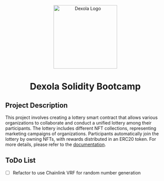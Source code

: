 <p align="center">
  <img src="https://images.crunchbase.com/image/upload/c_pad,f_auto,q_auto:eco,dpr_1/pzfjixlh2ht51aoqsqus" alt="Dexola Logo" width="200">
</p>

<h1 align="center">
  Dexola Solidity Bootcamp
</h1>

## Project Description

This project involves creating a lottery smart contract that allows various organizations to collaborate and conduct a unified lottery among their participants. The lottery includes different NFT collections, representing marketing campaigns of organizations. Participants automatically join the lottery by owning NFTs, with rewards distributed in an ERC20 token.
For more details, please refer to the [documentation](docs).

## ToDo List
- [ ]  Refactor to use Chainlink VRF for random number generation

